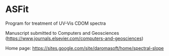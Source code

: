 # ASFit
Program for treatment of UV-Vis CDOM spectra

Manuscript submitted to Computers and Geosciences (https://www.journals.elsevier.com/computers-and-geosciences)

Home page: https://sites.google.com/site/daromasoft/home/spectral-slope
